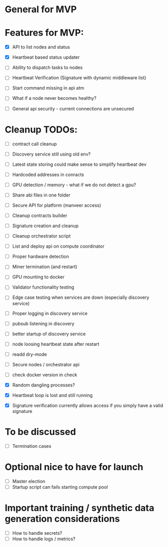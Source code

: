 
# General for MVP

# Features for MVP:
- [x] API to list nodes and status
- [x] Heartbeat based status updater
- [ ] Ability to dispatch tasks to nodes
- [ ] Heartbeat Verification (Signature with dynamic middleware list)
- [ ] Start command missing in api atm

- [ ] What if a node never becomes healthy? 
- [ ] General api security - current connections are unsecured

# Cleanup TODOs:
- [ ] contract call cleanup
- [ ] Discovery service still using old env?
- [ ] Latest state storing could make sense to simplify heartbeat dev 
- [ ] Hardcoded addresses in conracts
- [ ] GPU detection / memory - what if we do not detect a gpu?
- [ ] Share abi files in one folder
- [ ] Secure API for platform (manveer access)
- [ ] Cleanup contracts builder
- [ ] Signature creation and cleanup
- [ ] Cleanup orchestrator script
- [ ] List and deploy api on compute coordinator
- [ ] Proper hardware detection
- [ ] Miner termination (and restart)
- [ ] GPU mounting to docker
- [ ] Validator functionality testing
- [ ] Edge case testing when services are down (especially discovery service)
- [ ] Proper logging in discovery service
- [ ] pubsub listening in discovery
- [ ] better startup of discovery service
- [ ] node loosing heartbeat state after restart 
- [ ] readd dry-mode
- [ ] Secure nodes / orchestrator api
- [ ] check docker version in check 

- [x] Random dangling processes?
- [x] Heartbeat loop is lost and still running
- [x] Signature verification currently allows access if you simply have a valid signature

# To be discussed
- [ ] Termination cases

# Optional nice to have for launch 
- [ ] Master election 
- [ ] Startup script can fails starting compute pool 
# Important training / synthetic data generation considerations
- [ ] How to handle secrets?
- [ ] How to handle logs / metrics?